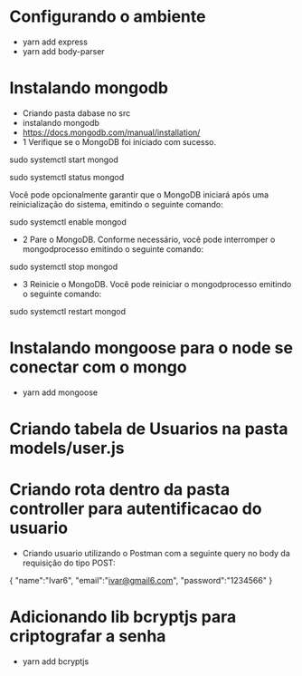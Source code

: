 # Configurando o ambiente
- yarn add express
- yarn add body-parser

# Instalando mongodb
- Criando pasta dabase no src
- instalando mongodb 
 - https://docs.mongodb.com/manual/installation/
- 1 Verifique se o MongoDB foi iniciado com sucesso. 

sudo systemctl start mongod

sudo systemctl status mongod

Você pode opcionalmente garantir que o MongoDB iniciará após uma reinicialização do sistema, emitindo o seguinte comando:

sudo systemctl enable mongod

- 2
Pare o MongoDB. 
Conforme necessário, você pode interromper o mongodprocesso emitindo o seguinte comando:

sudo systemctl stop mongod

- 3
Reinicie o MongoDB. 
Você pode reiniciar o mongodprocesso emitindo o seguinte comando:

sudo systemctl restart mongod

# Instalando mongoose para o node se conectar com o mongo
- yarn add mongoose

# Criando tabela de Usuarios na pasta models/user.js

# Criando rota dentro da pasta controller para autentificacao do usuario
- Criando usuario utilizando o Postman com a seguinte query no body da requisição do tipo POST:

{
    "name":"Ivar6",
    "email":"ivar@gmail6.com",
    "password":"1234566"
}

# Adicionando lib bcryptjs para criptografar a senha
- yarn add bcryptjs